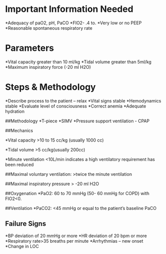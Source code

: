 # Important Information Needed
*Adequacy of paO2, pH, PaCO
*FIO2- .4 to.
*Very low or no PEEP
*Reasonable spontaneous respiratory rate

# Parameters
*Vital capacity greater than 10 ml/kg
*Tidal volume greater than 5ml/kg
*Maximum inspiratory force (-20 ml H2O)


# Steps & Methodology
*Describe process to the patient – relax
*Vital signs stable
*Hemodynamics stable
*Evaluate level of consciousness
*Correct anemia
*Adequate hydration

##Methodology
*T-piece
*SIMV
*Pressure support ventilation - CPAP

##Mechanics

*Vital capacity >10 to 15 cc/kg (usually 1000 cc)

*Tidal volume >5 cc/kg(usually 200cc)

*Minute ventilation <10L/min indicates a high ventilatory requirement has been reduced

##Maximal voluntary ventilation: >twice the minute ventilation

##Maximal inspiratory pressure > -20 ml H2O

##Oxygenation
*PaO2: 60 to 70 mmHg (50-
60 mmHg for COPD)
with FIO2<0.

##Ventilation
*PaCO2: <45 mmHg or equal
to the patient’s
baseline PaCO


## Failure Signs
*BP deviation of 20 mmHg or more
*HR deviation of 20 bpm or more
*Respiratory rate>35 breaths per minute
*Arrhythmias – new onset
*Change in LOC



